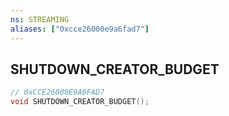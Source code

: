 ```yaml
---
ns: STREAMING
aliases: ["0xcce26000e9a6fad7"]
---
```

## SHUTDOWN_CREATOR_BUDGET

```c
// 0xCCE26000E9A6FAD7
void SHUTDOWN_CREATOR_BUDGET();
```
